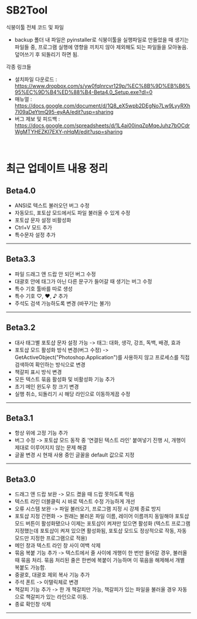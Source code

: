 # SB2Tool
식붕이툴 전체 코드 및 파일
- backup 폴더 내 파일은 pyinstaller로 식붕이툴을 실행파일로 만들었을 때 생기는 파일들 중, 프로그램 실행에 영향을 끼치지 않아 제외해도 되는 파일들을 모아놓음. 덮어쓰기 후 되돌리기 하면 됨.

각종 링크들
- 설치파일 다운로드 : https://www.dropbox.com/s/yw0fqlnrcvr129p/%EC%8B%9D%EB%B6%95%EC%9D%B4%ED%88%B4-Beta4.0_Setup.exe?dl=0
- 매뉴얼 : https://docs.google.com/document/d/1Q8_eX5wpb2DEgNo7Lw9LyyRXh7I09aDeYtmQ95-eyAA/edit?usp=sharing
- 버그 제보 및 피드백 : https://docs.google.com/spreadsheets/d/1L4ai00inqZpMqeJuhz7bOCdrWgMTYHEZKl7EXY-nHqM/edit?usp=sharing

&nbsp;

# 최근 업데이트 내용 정리
## Beta4.0
- ANSI로 텍스트 불러오던 버그 수정
- 자동모드, 포토샵 모드에서도 파일 불러올 수 있게 수정
- 포토샵 문자 설정 비활성화
- Ctrl+V 모드 추가
- 특수문자 설정 추가
---
## Beta3.3
- 파일 드래그 앤 드랍 안 되던 버그 수정
- 대괄호 안에 태그가 아닌 다른 문구가 들어갈 때 생기는 버그 수정
- 특수 기호 툴바를 따로 생성
- 특수 기호 ♡, ♥, ♪ 추가
- 주석도 검색 가능하도록 변경 (바꾸기는 불가)
---
## Beta3.2
- 대사 태그별 포토샵 문자 설정 가능 -> 태그: 대화, 생각, 강조, 독백, 배경, 효과
- 포토샵 모드 활성화 방식 변경(버그 수정) -> GetActiveObject("Photoshop.Application")를 사용하지 않고 프로세스를 직접 검색하여 확인하는 방식으로 변경
- 책갈피 표시 방식 변경
- 모든 텍스트 묶음 활성화 및 비활성화 기능 추가
- 초기 메인 윈도우 창 크기 변경
- 실행 취소, 되돌리기 시 해당 라인으로 이동하게끔 수정
---
## Beta3.1
- 항상 위에 고정 기능 추가
- 버그 수정 -> 포토샵 모드 동작 중 '연결된 텍스트 라인' 붙여넣기 진행 시, 개행이 제대로 이루어지지 않는 문제 해결
- 글꼴 변경 시 현재 사용 중인 글꼴을 default 값으로 지정
---
## Beta3.0
- 드래그 앤 드랍 보완 -> 모드 켰을 때 드랍 못하도록 막음
- 텍스트 라인 더블클릭 시 바로 텍스트 수정 가능하게 개선
- 오류 시스템 보완 -> 파일 불러오기, 프로그램 지정 시 강제 종료 방지
- 포토샵 지정 간편화 -> 원래는 불러온 파일 이름, 레이어 이름까지 동일해야 포토샵 모드 버튼이 활성화됐으나 이제는 포토샵이 켜져만 있으면 활성화 (텍스트 프로그램 지정했는데 포토샵이 켜져 있으면 활성화됨, 포토샵 모드도 정상적으로 작동, 자동 모드만 지정한 프로그램으로 적용)
- 메인 창과 텍스트 라인 창 사이 여백 삭제
- 묶음 복붙 기능 추가 -> 텍스트에서 줄 사이에 개행이 한 번만 들어갈 경우, 불러올 때 묶음 처리. 묶음 처리된 줄은 한번에 복붙이 가능하며 이 묶음을 해제해서 개별 복붙도 가능함.
- 중괄호, 대괄호 제외 복사 기능 추가
- 주석 폰트 -> 이탤릭체로 변경
- 책갈피 기능 추가 -> 한 개 책갈피만 가능, 책갈피가 있는 파일을 불러올 경우 자동으로 책갈피가 있는 라인으로 이동.
- 종료 확인창 삭제
---

